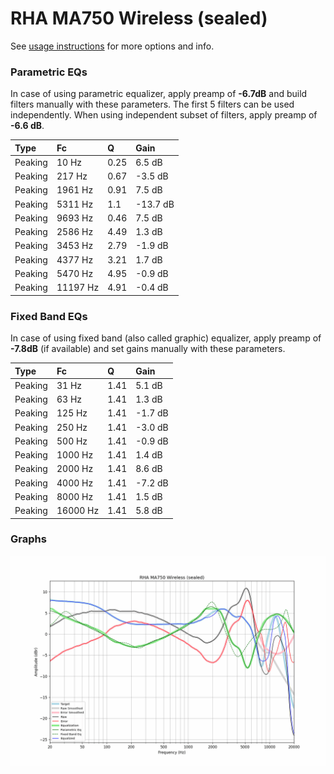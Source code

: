 # RHA MA750 Wireless (sealed)
See [usage instructions](https://github.com/jaakkopasanen/AutoEq#usage) for more options and info.

### Parametric EQs
In case of using parametric equalizer, apply preamp of **-6.7dB** and build filters manually
with these parameters. The first 5 filters can be used independently.
When using independent subset of filters, apply preamp of **-6.6 dB**.

| Type    | Fc       |    Q | Gain     |
|:--------|:---------|:-----|:---------|
| Peaking | 10 Hz    | 0.25 | 6.5 dB   |
| Peaking | 217 Hz   | 0.67 | -3.5 dB  |
| Peaking | 1961 Hz  | 0.91 | 7.5 dB   |
| Peaking | 5311 Hz  | 1.1  | -13.7 dB |
| Peaking | 9693 Hz  | 0.46 | 7.5 dB   |
| Peaking | 2586 Hz  | 4.49 | 1.3 dB   |
| Peaking | 3453 Hz  | 2.79 | -1.9 dB  |
| Peaking | 4377 Hz  | 3.21 | 1.7 dB   |
| Peaking | 5470 Hz  | 4.95 | -0.9 dB  |
| Peaking | 11197 Hz | 4.91 | -0.4 dB  |

### Fixed Band EQs
In case of using fixed band (also called graphic) equalizer, apply preamp of **-7.8dB**
(if available) and set gains manually with these parameters.

| Type    | Fc       |    Q | Gain    |
|:--------|:---------|:-----|:--------|
| Peaking | 31 Hz    | 1.41 | 5.1 dB  |
| Peaking | 63 Hz    | 1.41 | 1.3 dB  |
| Peaking | 125 Hz   | 1.41 | -1.7 dB |
| Peaking | 250 Hz   | 1.41 | -3.0 dB |
| Peaking | 500 Hz   | 1.41 | -0.9 dB |
| Peaking | 1000 Hz  | 1.41 | 1.4 dB  |
| Peaking | 2000 Hz  | 1.41 | 8.6 dB  |
| Peaking | 4000 Hz  | 1.41 | -7.2 dB |
| Peaking | 8000 Hz  | 1.41 | 1.5 dB  |
| Peaking | 16000 Hz | 1.41 | 5.8 dB  |

### Graphs
![](./RHA%20MA750%20Wireless%20(sealed).png)
